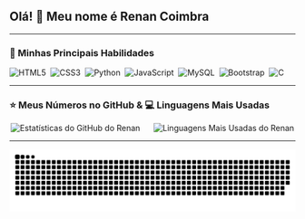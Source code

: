 ## Olá! 👋 Meu nome é Renan Coimbra

---

### 🚀 Minhas Principais Habilidades

<p align="left">
  <img src="https://img.shields.io/badge/HTML5-E34F26?style=for-the-badge&logo=html5&logoColor=white" alt="HTML5"/>&nbsp;
  <img src="https://img.shields.io/badge/CSS3-1572B6?style=for-the-badge&logo=css3&logoColor=white" alt="CSS3"/>&nbsp;
  <img src="https://img.shields.io/badge/Python-3776AB?style=for-the-badge&logo=python&logoColor=white" alt="Python"/>&nbsp;
  <img src="https://img.shields.io/badge/JavaScript-F7DF1E?style=for-the-badge&logo=javascript&logoColor=black" alt="JavaScript"/>&nbsp;
  <img src="https://img.shields.io/badge/MySQL-4479A1?style=for-the-badge&logo=mysql&logoColor=white" alt="MySQL"/>&nbsp;
  <img src="https://img.shields.io/badge/Bootstrap-7952B3?style=for-the-badge&logo=bootstrap&logoColor=white" alt="Bootstrap"/>&nbsp;
  <img src="https://img.io/badge/C-A8B9CC?style=for-the-badge&logo=c&logoColor=white" alt="C"/>
</p>

---

### ⭐ Meus Números no GitHub & 💻 Linguagens Mais Usadas

<p align="center">
  <img src="https://github-readme-stats.vercel.app/api?username=Renan2583&show_icons=true&theme=dark&include_all_commits=true&count_private=true" alt="Estatísticas do GitHub do Renan" style="vertical-align: top; margin-right: 10px;"/>
  <img src="https://github-readme-stats.vercel.app/api/top-langs/?username=Renan2583&layout=compact&theme=dark" alt="Linguagens Mais Usadas do Renan" style="vertical-align: top; margin-left: 10px;"/>
</p>

---

<picture align="center">
  <source media="(prefers-color-scheme: dark)" srcset="https://raw.githubusercontent.com/Renan2583/Renan2583/output/github-contribution-grid-snake-dark.svg">
  <source media="(prefers-color-scheme: light)" srcset="https://raw.githubusercontent.com/Renan2583/Renan2583/output/github-contribution-grid-snake-dark.svg">
  <img align="center" alt="github contribution grid snake animation" src="https://raw.githubusercontent.com/mari4souza/mari4souza/output/github-contribution-grid-snake.svg">
</picture>
